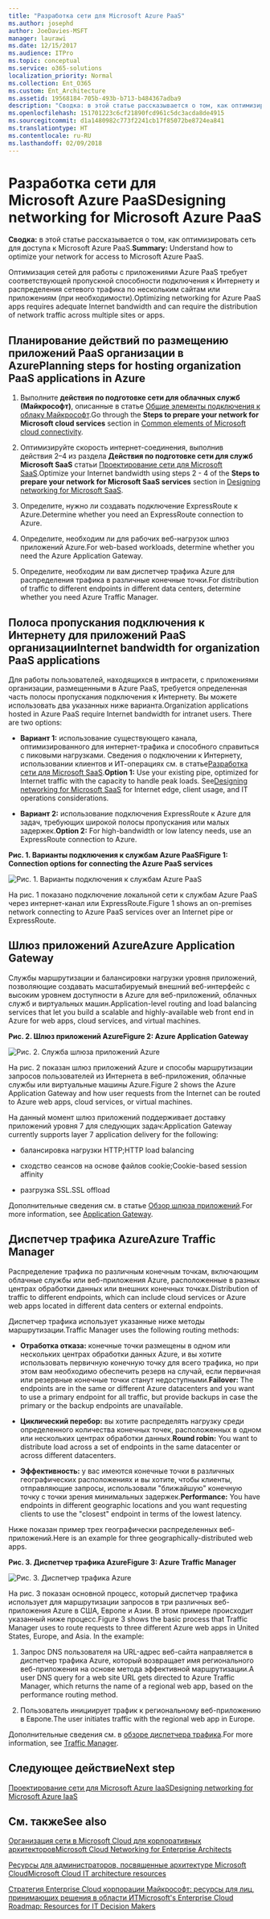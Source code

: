 ```yaml
---
title: "Разработка сети для Microsoft Azure PaaS"
ms.author: josephd
author: JoeDavies-MSFT
manager: laurawi
ms.date: 12/15/2017
ms.audience: ITPro
ms.topic: conceptual
ms.service: o365-solutions
localization_priority: Normal
ms.collection: Ent_O365
ms.custom: Ent_Architecture
ms.assetid: 19568184-705b-493b-b713-b484367adba9
description: "Сводка: в этой статье рассказывается о том, как оптимизировать сеть для доступа к Microsoft Azure PaaS."
ms.openlocfilehash: 151701223c6cf21890fcd961c5dc3acda8de4915
ms.sourcegitcommit: d1a1480982c773f2241cb17f85072be8724ea841
ms.translationtype: HT
ms.contentlocale: ru-RU
ms.lasthandoff: 02/09/2018
---
```

# <a name="designing-networking-for-microsoft-azure-paas"></a><span data-ttu-id="c3d40-103">Разработка сети для Microsoft Azure PaaS</span><span class="sxs-lookup"><span data-stu-id="c3d40-103">Designing networking for Microsoft Azure PaaS</span></span>

 <span data-ttu-id="c3d40-104">**Сводка:** в этой статье рассказывается о том, как оптимизировать сеть для доступа к Microsoft Azure PaaS.</span><span class="sxs-lookup"><span data-stu-id="c3d40-104">**Summary:** Understand how to optimize your network for access to Microsoft Azure PaaS.</span></span>
  
<span data-ttu-id="c3d40-105">Оптимизация сетей для работы с приложениями Azure PaaS требует соответствующей пропускной способности подключения к Интернету и распределения сетевого трафика по нескольким сайтам или приложениям (при необходимости).</span><span class="sxs-lookup"><span data-stu-id="c3d40-105">Optimizing networking for Azure PaaS apps requires adequate Internet bandwidth and can require the distribution of network traffic across multiple sites or apps.</span></span>
  
## <a name="planning-steps-for-hosting-organization-paas-applications-in-azure"></a><span data-ttu-id="c3d40-106">Планирование действий по размещению приложений PaaS организации в Azure</span><span class="sxs-lookup"><span data-stu-id="c3d40-106">Planning steps for hosting organization PaaS applications in Azure</span></span>

1. <span data-ttu-id="c3d40-107">Выполните **действия по подготовке сети для облачных служб (Майкрософт)**, описанные в статье [Общие элементы подключения к облаку Майкрософт](common-elements-of-microsoft-cloud-connectivity.md).</span><span class="sxs-lookup"><span data-stu-id="c3d40-107">Go through the **Steps to prepare your network for Microsoft cloud services** section in [Common elements of Microsoft cloud connectivity](common-elements-of-microsoft-cloud-connectivity.md).</span></span>
    
2. <span data-ttu-id="c3d40-108">Оптимизируйте скорость интернет-соединения, выполнив действия 2–4 из раздела **Действия по подготовке сети для служб Microsoft SaaS** статьи [Проектирование сети для Microsoft SaaS](designing-networking-for-microsoft-saas.md).</span><span class="sxs-lookup"><span data-stu-id="c3d40-108">Optimize your Internet bandwidth using steps 2 - 4 of the **Steps to prepare your network for Microsoft SaaS services** section in [Designing networking for Microsoft SaaS](designing-networking-for-microsoft-saas.md).</span></span>
    
3. <span data-ttu-id="c3d40-109">Определите, нужно ли создавать подключение ExpressRoute к Azure.</span><span class="sxs-lookup"><span data-stu-id="c3d40-109">Determine whether you need an ExpressRoute connection to Azure.</span></span>
    
4. <span data-ttu-id="c3d40-110">Определите, необходим ли для рабочих веб-нагрузок шлюз приложений Azure.</span><span class="sxs-lookup"><span data-stu-id="c3d40-110">For web-based workloads, determine whether you need the Azure Application Gateway.</span></span>
    
5. <span data-ttu-id="c3d40-111">Определите, необходим ли вам диспетчер трафика Azure для распределения трафика в различные конечные точки.</span><span class="sxs-lookup"><span data-stu-id="c3d40-111">For distribution of traffic to different endpoints in different data centers, determine whether you need Azure Traffic Manager.</span></span>
    
## <a name="internet-bandwidth-for-organization-paas-applications"></a><span data-ttu-id="c3d40-112">Полоса пропускания подключения к Интернету для приложений PaaS организации</span><span class="sxs-lookup"><span data-stu-id="c3d40-112">Internet bandwidth for organization PaaS applications</span></span>

<span data-ttu-id="c3d40-p101">Для работы пользователей, находящихся в интрасети, с приложениями организации, размещенными в Azure PaaS, требуется определенная часть полосы пропускания подключения к Интернету. Вы можете использовать два указанных ниже варианта.</span><span class="sxs-lookup"><span data-stu-id="c3d40-p101">Organization applications hosted in Azure PaaS require Internet bandwidth for intranet users. There are two options:</span></span>
  
- <span data-ttu-id="c3d40-p102">**Вариант 1:** использование существующего канала, оптимизированного для интернет-трафика и способного справиться с пиковыми нагрузками. Сведения о подключении к Интернету, использовании клиентов и ИТ-операциях см. в статье[Разработка сети для Microsoft SaaS](designing-networking-for-microsoft-saas.md).</span><span class="sxs-lookup"><span data-stu-id="c3d40-p102">**Option 1:** Use your existing pipe, optimized for Internet traffic with the capacity to handle peak loads. See[Designing networking for Microsoft SaaS](designing-networking-for-microsoft-saas.md) for Internet edge, client usage, and IT operations considerations.</span></span>
    
- <span data-ttu-id="c3d40-117">**Вариант 2:** использование подключения ExpressRoute к Azure для задач, требующих широкой полосы пропускания или малых задержек.</span><span class="sxs-lookup"><span data-stu-id="c3d40-117">**Option 2:** For high-bandwidth or low latency needs, use an ExpressRoute connection to Azure.</span></span>
    
<span data-ttu-id="c3d40-118">**Рис. 1. Варианты подключения к службам Azure PaaS**</span><span class="sxs-lookup"><span data-stu-id="c3d40-118">**Figure 1: Connection options for connecting the Azure PaaS services**</span></span>

![Рис. 1. Варианты подключения к службам Azure PaaS](images/Network_Poster/PaaS1.png)
  
<span data-ttu-id="c3d40-120">На рис. 1 показано подключение локальной сети к службам Azure PaaS через интернет-канал или ExpressRoute.</span><span class="sxs-lookup"><span data-stu-id="c3d40-120">Figure 1 shows an on-premises network connecting to Azure PaaS services over an Internet pipe or ExpressRoute.</span></span>
  
## <a name="azure-application-gateway"></a><span data-ttu-id="c3d40-121">Шлюз приложений Azure</span><span class="sxs-lookup"><span data-stu-id="c3d40-121">Azure Application Gateway</span></span>

<span data-ttu-id="c3d40-122">Службы маршрутизации и балансировки нагрузки уровня приложений, позволяющие создавать масштабируемый внешний веб-интерфейс с высоким уровнем доступности в Azure для веб-приложений, облачных служб и виртуальных машин.</span><span class="sxs-lookup"><span data-stu-id="c3d40-122">Application-level routing and load balancing services that let you build a scalable and highly-available web front end in Azure for web apps, cloud services, and virtual machines.</span></span> 
  
<span data-ttu-id="c3d40-123">**Рис. 2. Шлюз приложений Azure**</span><span class="sxs-lookup"><span data-stu-id="c3d40-123">**Figure 2: Azure Application Gateway**</span></span>

![Рис. 2. Служба шлюза приложений Azure](images/Network_Poster/PaaS2.png)
  
<span data-ttu-id="c3d40-125">На рис. 2 показан шлюз приложений Azure и способы маршрутизации запросов пользователей из Интернета в веб-приложения, облачные службы или виртуальные машины Azure.</span><span class="sxs-lookup"><span data-stu-id="c3d40-125">Figure 2 shows the Azure Application Gateway and how user requests from the Internet can be routed to Azure web apps, cloud services, or virtual machines.</span></span>
  
<span data-ttu-id="c3d40-126">На данный момент шлюз приложений поддерживает доставку приложений уровня 7 для следующих задач:</span><span class="sxs-lookup"><span data-stu-id="c3d40-126">Application Gateway currently supports layer 7 application delivery for the following:</span></span>
  
- <span data-ttu-id="c3d40-127">балансировка нагрузки HTTP;</span><span class="sxs-lookup"><span data-stu-id="c3d40-127">HTTP load balancing</span></span>
    
- <span data-ttu-id="c3d40-128">сходство сеансов на основе файлов cookie;</span><span class="sxs-lookup"><span data-stu-id="c3d40-128">Cookie-based session affinity</span></span>
    
- <span data-ttu-id="c3d40-129">разгрузка SSL.</span><span class="sxs-lookup"><span data-stu-id="c3d40-129">SSL offload</span></span>
    
<span data-ttu-id="c3d40-130">Дополнительные сведения см. в статье [Обзор шлюза приложений](https://docs.microsoft.com/azure/application-gateway/application-gateway-introduction).</span><span class="sxs-lookup"><span data-stu-id="c3d40-130">For more information, see [Application Gateway](https://docs.microsoft.com/azure/application-gateway/application-gateway-introduction).</span></span>
  
## <a name="azure-traffic-manager"></a><span data-ttu-id="c3d40-131">Диспетчер трафика Azure</span><span class="sxs-lookup"><span data-stu-id="c3d40-131">Azure Traffic Manager</span></span>

<span data-ttu-id="c3d40-132">Распределение трафика по различным конечным точкам, включающим облачные службы или веб-приложения Azure, расположенные в разных центрах обработки данных или внешних конечных точках.</span><span class="sxs-lookup"><span data-stu-id="c3d40-132">Distribution of traffic to different endpoints, which can include cloud services or Azure web apps located in different data centers or external endpoints.</span></span>
  
<span data-ttu-id="c3d40-133">Диспетчер трафика использует указанные ниже методы маршрутизации.</span><span class="sxs-lookup"><span data-stu-id="c3d40-133">Traffic Manager uses the following routing methods:</span></span>
  
- <span data-ttu-id="c3d40-134">**Отработка отказа:** конечные точки размещены в одном или нескольких центрах обработки данных Azure, и вы хотите использовать первичную конечную точку для всего трафика, но при этом вам необходимо обеспечить резерв на случай, если первичная или резервные конечные точки станут недоступными.</span><span class="sxs-lookup"><span data-stu-id="c3d40-134">**Failover:** The endpoints are in the same or different Azure datacenters and you want to use a primary endpoint for all traffic, but provide backups in case the primary or the backup endpoints are unavailable.</span></span>
    
- <span data-ttu-id="c3d40-135">**Циклический перебор:** вы хотите распределять нагрузку среди определенного количества конечных точек, расположенных в одном или нескольких центрах обработки данных.</span><span class="sxs-lookup"><span data-stu-id="c3d40-135">**Round robin:** You want to distribute load across a set of endpoints in the same datacenter or across different datacenters.</span></span>
    
- <span data-ttu-id="c3d40-136">**Эффективность:** у вас имеются конечные точки в различных географических расположениях и вы хотите, чтобы клиенты, отправляющие запросы, использовали "ближайшую" конечную точку с точки зрения минимальных задержек.</span><span class="sxs-lookup"><span data-stu-id="c3d40-136">**Performance:** You have endpoints in different geographic locations and you want requesting clients to use the "closest" endpoint in terms of the lowest latency.</span></span>
    
<span data-ttu-id="c3d40-137">Ниже показан пример трех географически распределенных веб-приложений.</span><span class="sxs-lookup"><span data-stu-id="c3d40-137">Here is an example for three geographically-distributed web apps.</span></span>
  
<span data-ttu-id="c3d40-138">**Рис. 3. Диспетчер трафика Azure**</span><span class="sxs-lookup"><span data-stu-id="c3d40-138">**Figure 3: Azure Traffic Manager**</span></span>

![Рис. 3. Диспетчер трафика Azure](images/Network_Poster/PaaS3.png)
  
<span data-ttu-id="c3d40-p103">На рис. 3 показан основной процесс, который диспетчер трафика использует для маршрутизации запросов в три различных веб-приложения Azure в США, Европе и Азии. В этом примере происходит указанный ниже процесс.</span><span class="sxs-lookup"><span data-stu-id="c3d40-p103">Figure 3 shows the basic process that Traffic Manager uses to route requests to three different Azure web apps in United States, Europe, and Asia. In the example:</span></span>
  
1. <span data-ttu-id="c3d40-142">Запрос DNS пользователя на URL-адрес веб-сайта направляется в диспетчер трафика Azure, который возвращает имя регионального веб-приложения на основе метода эффективной маршрутизации.</span><span class="sxs-lookup"><span data-stu-id="c3d40-142">A user DNS query for a web site URL gets directed to Azure Traffic Manager, which returns the name of a regional web app, based on the performance routing method.</span></span>
    
2. <span data-ttu-id="c3d40-143">Пользователь инициирует трафик к региональному веб-приложению в Европе.</span><span class="sxs-lookup"><span data-stu-id="c3d40-143">The user initiates traffic with the regional web app in Europe.</span></span>
    
<span data-ttu-id="c3d40-144">Дополнительные сведения см. в [обзоре диспетчера трафика](https://docs.microsoft.com/azure/traffic-manager/traffic-manager-overview).</span><span class="sxs-lookup"><span data-stu-id="c3d40-144">For more information, see [Traffic Manager](https://docs.microsoft.com/azure/traffic-manager/traffic-manager-overview).</span></span>

## <a name="next-step"></a><span data-ttu-id="c3d40-145">Следующее действие</span><span class="sxs-lookup"><span data-stu-id="c3d40-145">Next step</span></span>

[<span data-ttu-id="c3d40-146">Проектирование сети для Microsoft Azure IaaS</span><span class="sxs-lookup"><span data-stu-id="c3d40-146">Designing networking for Microsoft Azure IaaS</span></span>](designing-networking-for-microsoft-azure-iaas.md)
 
## <a name="see-also"></a><span data-ttu-id="c3d40-147">См. также</span><span class="sxs-lookup"><span data-stu-id="c3d40-147">See also</span></span>

[<span data-ttu-id="c3d40-148">Организация сети в Microsoft Cloud для корпоративных архитекторов</span><span class="sxs-lookup"><span data-stu-id="c3d40-148">Microsoft Cloud Networking for Enterprise Architects</span></span>](microsoft-cloud-networking-for-enterprise-architects.md)
  
[<span data-ttu-id="c3d40-149">Ресурсы для администраторов, посвященные архитектуре Microsoft Cloud</span><span class="sxs-lookup"><span data-stu-id="c3d40-149">Microsoft Cloud IT architecture resources</span></span>](microsoft-cloud-it-architecture-resources.md)

[<span data-ttu-id="c3d40-150">Стратегия Enterprise Cloud корпорации Майкрософт: ресурсы для лиц, принимающих решения в области ИТ</span><span class="sxs-lookup"><span data-stu-id="c3d40-150">Microsoft's Enterprise Cloud Roadmap: Resources for IT Decision Makers</span></span>](https://sway.com/FJ2xsyWtkJc2taRD)




